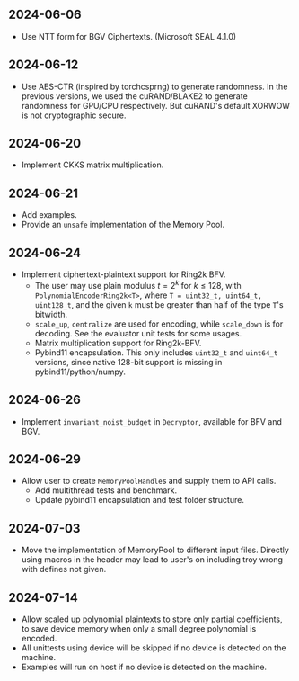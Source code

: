 ## 2024-06-06

- Use NTT form for BGV Ciphertexts. (Microsoft SEAL 4.1.0)

## 2024-06-12

- Use AES-CTR (inspired by torchcsprng) to generate randomness. In the previous versions, we used the cuRAND/BLAKE2 to generate randomness for GPU/CPU respectively. But cuRAND's default XORWOW is not cryptographic secure.

## 2024-06-20

- Implement CKKS matrix multiplication.

## 2024-06-21

- Add examples.
- Provide an `unsafe` implementation of the Memory Pool.

## 2024-06-24

- Implement ciphertext-plaintext support for Ring2k BFV.
    - The user may use plain modulus $t = 2^k$ for $k \leq 128$, with `PolynomialEncoderRing2k<T>`, where `T = uint32_t, uint64_t, uint128_t`, and the given `k` must be greater than half of the type `T`'s bitwidth.
    - `scale_up`, `centralize` are used for encoding, while `scale_down` is for decoding. See the evaluator unit tests for some usages.
    - Matrix multiplication support for Ring2k-BFV.
    - Pybind11 encapsulation. This only includes `uint32_t` and `uint64_t` versions, since native 128-bit support is missing in pybind11/python/numpy.

## 2024-06-26

- Implement `invariant_noist_budget` in `Decryptor`, available for BFV and BGV.

## 2024-06-29

- Allow user to create `MemoryPoolHandle`s and supply them to API calls.
    - Add multithread tests and benchmark.
    - Update pybind11 encapsulation and test folder structure.

## 2024-07-03

- Move the implementation of MemoryPool to different input files. Directly using macros in the header may lead to user's on including troy wrong with defines not given.

## 2024-07-14

- Allow scaled up polynomial plaintexts to store only partial coefficients, to save device memory when only a small degree polynomial is encoded.
- All unittests using device will be skipped if no device is detected on the machine.
- Examples will run on host if no device is detected on the machine.